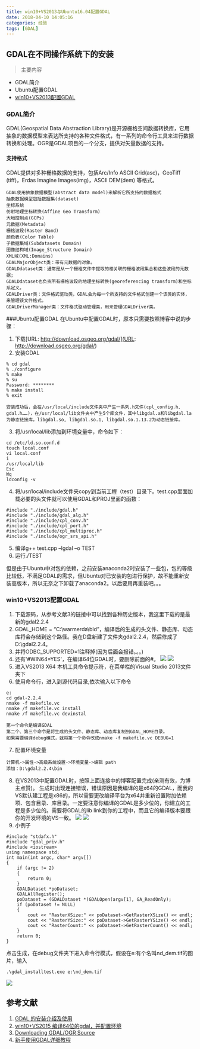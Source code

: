 ```yaml
---
title: win10+VS2013与Ubuntu16.04配置GDAL
date: 2018-04-10 14:05:16
categories: 经验
tags: [GDAL]
---
```

## GDAL在不同操作系统下的安装
> 主要内容

* GDAL简介
* Ubuntu配置GDAL
* [win10+VS2013配置GDAL](https://blog.csdn.net/u011574296/article/details/76565703)
<!--more-->

### GDAL简介
GDAL(Geospatial Data Abstraction Library)是开源栅格空间数据转换库，它用抽象的数据模型来表达所支持的各种文件格式，有一系列的命令行工具来进行数据转换和处理。OGR是GDAL项目的一个分支，提供对矢量数据的支持。

#### 支持格式
GDAL提供对多种栅格数据的支持，包括Arc/Info ASCII Grid(asc)，GeoTiff (tiff)，Erdas Imagine Images(img)，ASCII DEM(dem) 等格式。
```
GDAL使用抽象数据模型(abstract data model)来解析它所支持的数据格式
抽象数据模型包括数据集(dataset)
坐标系统
仿射地理坐标转换(Affine Geo Transform)
大地控制点(GCPs)
元数据(Metadata)
栅格波段(Raster Band)
颜色表(Color Table)
子数据集域(Subdatasets Domain)
图像结构域(Image_Structure Domain)
XML域(XML:Domains)
GDALMajorObject类：带有元数据的对象。
GDALDdataset类：通常是从一个栅格文件中提取的相关联的栅格波段集合和这些波段的元数据;
GDALDdataset也负责所有栅格波段的地理坐标转换(georeferencing transform)和坐标系定义。
GDALDriver类：文件格式驱动类，GDAL会为每一个所支持的文件格式创建一个该类的实体，来管理该文件格式。
GDALDriverManager类：文件格式驱动管理类，用来管理GDALDriver类。
```

###Ubuntu配置GDAL
在Ubuntu中配置GDAL时，原本只需要按照博客中说的步骤：

1. 下载[URL: http://download.osgeo.org/gdal/](URL: http://download.osgeo.org/gdal/)
2. 安装GDAL

```
% cd gdal
% ./configure
% make
% su
Password: ********
% make install
% exit

安装成功后，会在/usr/local/include文件夹中产生一系列.h文件(cpl_config.h、gdal.h……)，在/usr/local/lib文件夹中产生5个库文件，其中libgdal.a和libgdal.la为静态链接库，libgdal.so, libgdal.so.1, libgdal.so.1.13.2为动态链接库。
```

3. 将/usr/local/lib添加到环境变量中，命令如下：
```
cd /etc/ld.so.conf.d
touch local.conf
vi local.conf
i
/usr/local/lib
Esc
Wq
ldconfig -v
```

4.  将/usr/local/include文件夹copy到当前工程（test）目录下。test.cpp里面加载必要的头文件就可以使用GDAL和PROJ里面的函数：
```
#include "./include/gdal.h"
#include "./include/gdal_alg.h"
#include "./include/cpl_conv.h"
#include "./include/cpl_port.h"
#include "./include/cpl_multiproc.h"
#include "./include/ogr_srs_api.h"
```

5.  编译g++ test.cpp –lgdal –o TEST
6.  运行./TEST

但是由于Ubuntu中对包的依赖，之前安装anaconda2时安装了一些包，包的等级比较低，不满足GDAL的需求，但Ubuntu对已安装的包进行保护，故不能重新安装高版本，所以无奈之下卸载了anaconda2。以后要用再重装吧。。。

### win10+VS2013配置GDAL

1. 下载源码，从参考文献3的链接中可以找到各种历史版本，我这里下载的是最新的gdal2.2.4
2. GDAL_HOME = “C:\warmerda\bld”，编译后的生成的头文件、静态库、动态库将会存储到这个路径。我在D盘新建了文件夹gdal2.2.4，然后修成了D:\gdal2.2.4。
3. 并将ODBC_SUPPORTED=1注释掉(因为后面会报错。。。)
4. 还有'#WIN64=YES'，在编译64位GDAL时，要删除前面的#。
![](./win10+VS2013与Ubuntu16.04配置GDAL/GDAL安装路径.png)
![](./win10+VS2013与Ubuntu16.04配置GDAL/去掉ODBC支持.png)
5. 进入VS2013 X64 本机工具命令提示符，在菜单栏的Visual Studio 2013文件夹下
6. 使用命令行，进入到源代码目录,依次输入以下命令

```
e:
cd gdal-2.2.4
nmake -f makefile.vc 
nmake /f makefile.vc install 
nmake /f makefile.vc devinstal

第一个命令是编译GDAL 
第二个、第三个命令是将生成的头文件、静态库、动态库复制到GDAL_HOME目录。 
如果需要编译debug模式，就将第一个命令改成nmake -f makefile.vc DEBUG=1
```

7. 配置环境变量
```
计算机->属性->高级系统设置->环境变量->编辑 path 
添加：D:\gdal2.2.4\bin
```
8. 在VS2013中配置GDAL时，按照上面连接中的博客配置完成(亲测有效，为博主点赞)。
生成时出现连接错误，错误原因是我编译的是x64的GDAL，而我的VS默认建工程是x86的，所以需要更改编译平台为x64并重新设置附加依赖项、包含目录、库目录。一定要注意你编译的GDAL是多少位的，你建立的工程是多少位的。需要将GDAL的lib link到你的工程中，而且它的编译版本要跟你的开发环境的VS一致。
![](./win10+VS2013与Ubuntu16.04配置GDAL/编译平台及附加依赖项.png)
![](./win10+VS2013与Ubuntu16.04配置GDAL/包含目录及库目录.png)
9. 小例子
```
#include "stdafx.h"
#include "gdal_priv.h"
#include <iostream>
using namespace std;
int main(int argc, char* argv[])
{
    if (argc != 2)
    {
        return 0;
    }
    GDALDataset *poDataset;
    GDALAllRegister();
    poDataset = (GDALDataset *)GDALOpen(argv[1], GA_ReadOnly);
    if (poDataset != NULL)
    {
        cout << "RasterXSize:" << poDataset->GetRasterXSize() << endl;
        cout << "RasterYSize:" << poDataset->GetRasterYSize() << endl;
        cout << "RasterCount:" << poDataset->GetRasterCount() << endl;
    }
    return 0;
}
```

点击生成，在debug文件夹下进入命令行模式，假设在e:有个名叫nd_dem.tif的图片，输入
```
.\gdal_installtest.exe e:\nd_dem.tif
```
![](./win10+VS2013与Ubuntu16.04配置GDAL/GDAL小例子.png)


## 参考文献
1. [GDAL 的安装介绍及使用](https://www.cnblogs.com/bigbigtree/archive/2011/11/19/2255495.html)
2. [win10+VS2015 编译64位的gdal，并配置环境](https://blog.csdn.net/u011574296/article/details/76565703)
3. [Downloading GDAL/OGR Source](http://trac.osgeo.org/gdal/wiki/DownloadSource)
4. [新手使用GDAL详细教程](https://blog.csdn.net/u012505618/article/details/52724060)